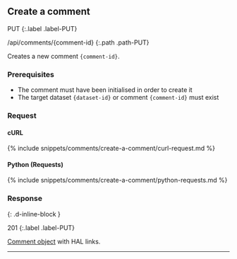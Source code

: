 ## Create a comment

PUT
{:.label .label-PUT}

/api/comments/{comment-id}
{:.path .path-PUT}

Creates a new comment `{comment-id}`.

### Prerequisites

- The comment must have been initialised in order to create it
- The target dataset `{dataset-id}` or comment `{comment-id}` must exist

### Request

#### cURL

{% include snippets/comments/create-a-comment/curl-request.md %}

#### Python (Requests)

{% include snippets/comments/create-a-comment/python-requests.md %}

### Response
{: .d-inline-block }

201
{:.label .label-PUT}

[Comment object](#comment-object) with HAL links.

---
